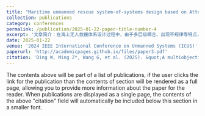 ```yaml
---
title: "Maritime unmanned rescue system-of-systems design based on Attention Transformer"
collection: publications
category: conferences
permalink: /publication/2025-01-22-paper-title-number-4
excerpt: '文章简介：在海上无人救援体系设计过程中，由于多层级耦合、出现不规律等特点，常常面临机理无法解释、建模不准确等问题，提出了一种基于注意力转换器的海上无人救援体系设计方法。'
date: 2025-01-22
venue: '2024 IEEE International Conference on Unmanned Systems (ICUS)'
paperurl: 'http://academicpages.github.io/files/paper3.pdf'
citation: 'Ding W, Ming Z*, Wang G, et al. (2025). &quot;A multiobjective prediction model with incremental learning ability by developing a multi-source filter neural network for the electrolytic aluminium process.&quot; <i>2024 IEEE International Conference on Unmanned Systems (ICUS)</i>. Nanjing, China, pp. 732-737.'
---
```


The contents above will be part of a list of publications, if the user clicks the link for the publication than the contents of section will be rendered as a full page, allowing you to provide more information about the paper for the reader. When publications are displayed as a single page, the contents of the above "citation" field will automatically be included below this section in a smaller font.
